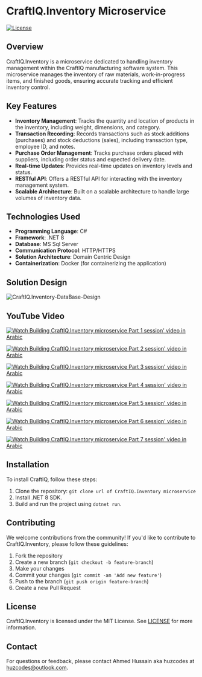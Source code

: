 # CraftIQ.Inventory Microservice

[![License](https://img.shields.io/badge/license-MIT-blue.svg)](https://opensource.org/licenses/MIT)

## Overview
CraftIQ.Inventory is a microservice dedicated to handling inventory management within the CraftIQ manufacturing software system. This microservice manages the inventory of raw materials, work-in-progress items, and finished goods, ensuring accurate tracking and efficient inventory control.

## Key Features

- **Inventory Management**: Tracks the quantity and location of products in the inventory, including weight, dimensions, and category.
- **Transaction Recording**: Records transactions such as stock additions (purchases) and stock deductions (sales), including transaction type, employee ID, and notes.
- **Purchase Order Management**: Tracks purchase orders placed with suppliers, including order status and expected delivery date.
- **Real-time Updates**: Provides real-time updates on inventory levels and status.
- **RESTful API**: Offers a RESTful API for interacting with the inventory management system.
- **Scalable Architecture**: Built on a scalable architecture to handle large volumes of inventory data.

## Technologies Used

- **Programming Language**: C#
- **Framework**: .NET 8
- **Database**: MS Sql Server
- **Communication Protocol**: HTTP/HTTPS
- **Solution Architecture**: Domain Centric Design
- **Containerization**: Docker (for containerizing the application)

## Solution Design

![CraftIQ.Inventory-DataBase-Design](https://github.com/huzcodes/CraftIQ.Inventory/assets/64107864/a252c69d-4182-4dea-945c-16f73064a888)


## YouTube Video 

[![Watch Building CraftIQ.Inventory microservice Part 1 session' video in Arabic](https://img.youtube.com/vi/YOUTUBE_VIDEO_ID_HERE/0.jpg)](https://www.youtube.com/watch?v=W6AVOZBkNX4)

[![Watch Building CraftIQ.Inventory microservice Part 2 session' video in Arabic](https://img.youtube.com/vi/YOUTUBE_VIDEO_ID_HERE/0.jpg)](https://www.youtube.com/watch?v=UymouaV0FNw)

[![Watch Building CraftIQ.Inventory microservice Part 3 session' video in Arabic](https://img.youtube.com/vi/YOUTUBE_VIDEO_ID_HERE/0.jpg)](https://www.youtube.com/watch?v=X90JdT_zEEs)

[![Watch Building CraftIQ.Inventory microservice Part 4 session' video in Arabic](https://img.youtube.com/vi/YOUTUBE_VIDEO_ID_HERE/0.jpg)](https://www.youtube.com/watch?v=9tMa3_wBD6s)

[![Watch Building CraftIQ.Inventory microservice Part 5 session' video in Arabic](https://img.youtube.com/vi/YOUTUBE_VIDEO_ID_HERE/0.jpg)](https://www.youtube.com/watch?v=NxRdl0pHb_w)

[![Watch Building CraftIQ.Inventory microservice Part 6 session' video in Arabic](https://img.youtube.com/vi/YOUTUBE_VIDEO_ID_HERE/0.jpg)](https://www.youtube.com/watch?v=bkCTnAxvCks)

[![Watch Building CraftIQ.Inventory microservice Part 7 session' video in Arabic](https://img.youtube.com/vi/YOUTUBE_VIDEO_ID_HERE/0.jpg)](https://www.youtube.com/watch?v=YRvXex2hV-k)


## Installation

To install CraftIQ, follow these steps:

1. Clone the repository: `git clone url of CraftIQ.Inventory microservice`
2. Install .NET 8 SDK.
3. Build and run the project using `dotnet run`.

## Contributing

We welcome contributions from the community! If you'd like to contribute to CraftIQ.Inventory, please follow these guidelines:

1. Fork the repository
2. Create a new branch (`git checkout -b feature-branch`)
3. Make your changes
4. Commit your changes (`git commit -am 'Add new feature'`)
5. Push to the branch (`git push origin feature-branch`)
6. Create a new Pull Request

   
## License

CraftIQ.Inventory is licensed under the MIT License. See [LICENSE](LICENSE) for more information.

## Contact

For questions or feedback, please contact Ahmed Hussain aka huzcodes at huzcodes@outlook.com.
